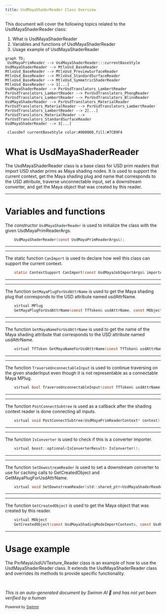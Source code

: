 ```yaml
---
title: UsdMayaShaderReader Class Overview
---
```

This document will cover the following topics related to the UsdMayaShaderReader class:

1. What is UsdMayaShaderReader
2. Variables and functions of UsdMayaShaderReader
3. Usage example of UsdMayaShaderReader

```mermaid
graph TD;
 UsdMayaPrimReader --> UsdMayaShaderReader:::currentBaseStyle
UsdMayaShaderReader --> MtlxUsd_BaseReader
MtlxUsd_BaseReader --> MtlxUsd_PreviewSurfaceReader
MtlxUsd_BaseReader --> MtlxUsd_StandardSurfaceReader
MtlxUsd_BaseReader --> MtlxUsd_SymmetricShaderReader
MtlxUsd_BaseReader --> 1[...]
UsdMayaShaderReader --> PxrUsdTranslators_LambertReader
PxrUsdTranslators_LambertReader --> PxrUsdTranslators_PhongReader
PxrUsdTranslators_LambertReader --> PxrUsdTranslators_BlinnReader
UsdMayaShaderReader --> PxrUsdTranslators_MaterialReader
PxrUsdTranslators_MaterialReader --> PxrUsdTranslators_LambertReader
PxrUsdTranslators_LambertReader --> 2[...]
PxrUsdTranslators_MaterialReader --> PxrUsdTranslators_StandardSurfaceReader
UsdMayaShaderReader --> 3[...]

 classDef currentBaseStyle color:#000000,fill:#7CB9F4
```

# What is UsdMayaShaderReader

The UsdMayaShaderReader class is a base class for USD prim readers that import USD shader prims as Maya shading nodes. It is used to support the current context, get the Maya shading plug and name that corresponds to the USD attribute, traverse unconnectable input, set a downstream converter, and get the Maya object that was created by this reader.

<SwmSnippet path="/lib/mayaUsd/fileio/shaderReader.h" line="44">

---

# Variables and functions

The constructor `UsdMayaShaderReader` is used to initialize the class with the given UsdMayaPrimReaderArgs.

```c
    UsdMayaShaderReader(const UsdMayaPrimReaderArgs&);
```

---

</SwmSnippet>

<SwmSnippet path="/lib/mayaUsd/fileio/shaderReader.h" line="49">

---

The static function `CanImport` is used to declare how well this class can support the current context.

```c
    static ContextSupport CanImport(const UsdMayaJobImportArgs& importArgs);
```

---

</SwmSnippet>

<SwmSnippet path="/lib/mayaUsd/fileio/shaderReader.h" line="63">

---

The function `GetMayaPlugForUsdAttrName` is used to get the Maya shading plug that corresponds to the USD attribute named usdAttrName.

```c
    virtual MPlug
    GetMayaPlugForUsdAttrName(const TfToken& usdAttrName, const MObject& mayaObject) const;
```

---

</SwmSnippet>

<SwmSnippet path="/lib/mayaUsd/fileio/shaderReader.h" line="75">

---

The function `GetMayaNameForUsdAttrName` is used to get the name of the Maya shading attribute that corresponds to the USD attribute named usdAttrName.

```c
    virtual TfToken GetMayaNameForUsdAttrName(const TfToken& usdAttrName) const;
```

---

</SwmSnippet>

<SwmSnippet path="/lib/mayaUsd/fileio/shaderReader.h" line="86">

---

The function `TraverseUnconnectableInput` is used to continue traversing on the given shaderInput even though it is not representable as a connectable Maya MPlug.

```c
    virtual bool TraverseUnconnectableInput(const TfToken& usdAttrName);
```

---

</SwmSnippet>

<SwmSnippet path="/lib/mayaUsd/fileio/shaderReader.h" line="90">

---

The function `PostConnectSubtree` is used as a callback after the shading context reader is done connecting all inputs.

```c
    virtual void PostConnectSubtree(UsdMayaPrimReaderContext* context);
```

---

</SwmSnippet>

<SwmSnippet path="/lib/mayaUsd/fileio/shaderReader.h" line="108">

---

The function `IsConverter` is used to check if this is a converter importer.

```c
    virtual boost::optional<IsConverterResult> IsConverter();
```

---

</SwmSnippet>

<SwmSnippet path="/lib/mayaUsd/fileio/shaderReader.h" line="114">

---

The function `SetDownstreamReader` is used to set a downstream converter to use for caching calls to GetCreatedObject and GetMayaPlugForUsdAttrName.

```c
    virtual void SetDownstreamReader(std::shared_ptr<UsdMayaShaderReader> downstreamReader);
```

---

</SwmSnippet>

<SwmSnippet path="/lib/mayaUsd/fileio/shaderReader.h" line="123">

---

The function `GetCreatedObject` is used to get the Maya object that was created by this reader.

```c
    virtual MObject
    GetCreatedObject(const UsdMayaShadingModeImportContext&, const UsdPrim& prim) const;
```

---

</SwmSnippet>

# Usage example

The PxrMayaUsdUVTexture_Reader class is an example of how to use the UsdMayaShaderReader class. It extends the UsdMayaShaderReader class and overrides its methods to provide specific functionality.

&nbsp;

*This is an auto-generated document by Swimm AI 🌊 and has not yet been verified by a human*

<SwmMeta version="3.0.0" repo-id="Z2l0aHViJTNBJTNBbWF5YS11c2QlM0ElM0FnaWxhZG5hdm90" repo-name="maya-usd" doc-type="class"><sup>Powered by [Swimm](/)</sup></SwmMeta>
